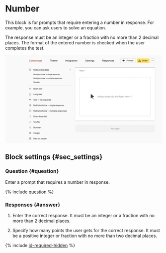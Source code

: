 # Number

This block is for prompts that require entering a number in response. For example, you can ask users to solve an equation.

The response must be an integer or a fraction with no more than 2 decimal places. The format of the entered number is checked when the user completes the test.

![](../../_assets/forms/tutorial-test-number.gif)

## Block settings {#sec_settings}

### Question {#question}

Enter a prompt that requires a number in response.

{% include [question](../../_includes/forms/question.md) %}

### Responses {#answer}

1. Enter the correct response. It must be an integer or a fraction with no more than 2 decimal places.

1. Specify how many points the user gets for the correct response. It must be a positive integer or fraction with no more than two decimal places.

{% include [id-required-hidden](../../_includes/forms/id-required-hidden.md) %}

